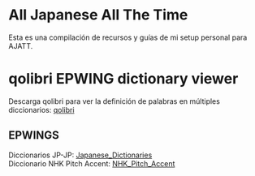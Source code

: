 # All Japanese All The Time
Esta es una compilación de recursos y guías de mi setup personal para AJATT.

# qolibri EPWING dictionary viewer
Descarga qolibri para ver la definición de palabras en múltiples diccionarios: [qolibri](https://github.com/ludios/qolibri) 
## EPWINGS
Diccionarios JP-JP: [Japanese_Dictionaries](https://www.mediafire.com/folder/ldyklp3362pgg/Japanese_Dictionaries)<br/>
Diccionario NHK Pitch Accent: [NHK_Pitch_Accent](https://www.mediafire.com/file/sxmpse8n92c9oxg/NHKACT.zip)
